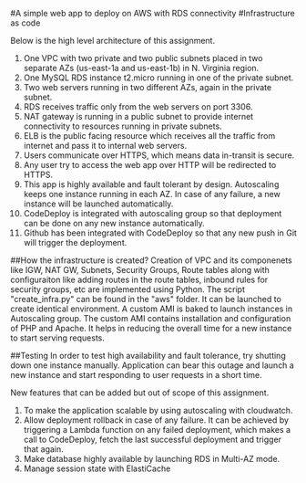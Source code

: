 #A simple web app to deploy on AWS with RDS connectivity
#Infrastructure as code

Below is the high level architecture of this assignment.

1. One VPC with two private and two public subnets placed in two separate AZs (us-east-1a and us-east-1b) in N. Virginia region.
2. One MySQL RDS instance t2.micro running in one of the private subnet.
3. Two web servers running in two different AZs, again in the private subnet.
4. RDS receives traffic only from the web servers on port 3306.
5. NAT gateway is running in a public subnet to provide internet connectivity to resources running in private subnets.
6. ELB is the public facing resource which receives all the traffic from internet and pass it to internal web servers.
7. Users communicate over HTTPS, which means data in-transit is secure. 
8. Any user try to access the web app over HTTP will be redirected to HTTPS.
9. This app is highly available and fault tolerant by design. Autoscaling keeps one instance running in each AZ. In case of any failure, a new instance will be launched automatically.
10. CodeDeploy is integrated with autoscaling group so that deployment can be done on any new instance automatically.
11. Github has been integrated with CodeDeploy so that any new push in Git will trigger the deployment.

##How the infrastructure is created?
Creation of VPC and its componenets like IGW, NAT GW, Subnets, Security Groups, Route tables along with configuraiton like adding routes in the route tables, inbound rules for security groups, etc are implemented using Python.
The script "create_infra.py" can be found in the "aws" folder. It can be launched to create identical environment. 
A custom AMI is baked to launch instances in Autoscaling group. The custom AMI contains installation and configuration of PHP and Apache. It helps in reducing the overall time for a new instance to start serving requests.


##Testing
In order to test high availability and fault tolerance, try shutting down one instance manually. Application can bear this outage and launch a new instance and start responding to user requests in a short time.

New features that can be added but out of scope of this assignment.

1. To make the application scalable by using autoscaling with cloudwatch.
2. Allow deployment rollback in case of any failure. It can be achieved by triggering a Lambda function on any failed deployment, which makes a call to CodeDeploy, fetch the last successful deployment and trigger that again.
3. Make database highly available by launching RDS in Multi-AZ mode.
4. Manage session state with ElastiCache
